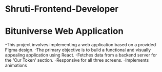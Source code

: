 # Shruti-Frontend-Developer
# Bituniverse Web Application

-This project involves implementing a web application based on a provided Figma design.
-The primary objective is to build a functional and visually appealing application using React.
-Fetches data from a backend server for the 'Our Token' section.
-Responsive for all three screens.
-Implements animations
